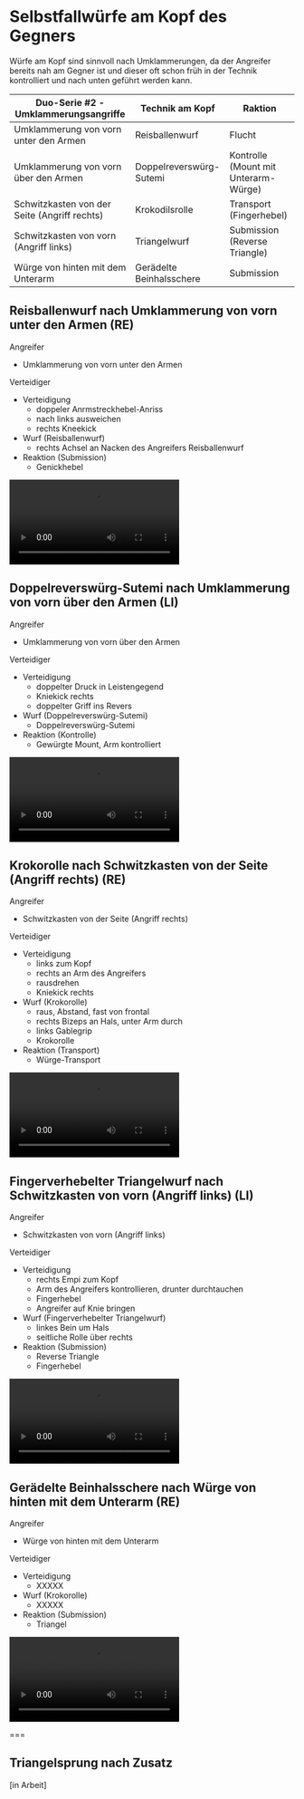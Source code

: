 # Selbstfallwürfe am Kopf des Gegners

Würfe am Kopf sind sinnvoll nach Umklammerungen, da der Angreifer bereits nah am Gegner ist und dieser oft schon früh in der Technik kontrolliert und nach unten geführt werden kann.

| Duo-Serie #2 -Umklammerungsangriffe           | Technik am Kopf          | Raktion                              |
|-----------------------------------------------|--------------------------|--------------------------------------|
| Umklammerung von vorn unter den Armen         | Reisballenwurf           | Flucht                               |
| Umklammerung von vorn über den Armen          | Doppelreverswürg-Sutemi  | Kontrolle (Mount mit Unterarm-Würge) |
| Schwitzkasten von der Seite (Angriff rechts)  | Krokodilsrolle           | Transport (Fingerhebel)              |
| Schwitzkasten von vorn (Angriff links)        | Triangelwurf             | Submission (Reverse Triangle)        |
| Würge von hinten mit dem Unterarm             | Gerädelte Beinhalsschere | Submission                           |

## Reisballenwurf nach Umklammerung von vorn unter den Armen (RE)

Angreifer

* Umklammerung von vorn unter den Armen

Verteidiger

* Verteidigung
    * doppeler Anrmstreckhebel-Anriss
    * nach links ausweichen
    * rechts Kneekick
* Wurf (Reisballenwurf)
    * rechts Achsel an Nacken des Angreifers Reisballenwurf
* Reaktion (Submission)
    * Genickhebel

<video controls="true" allowfullscreen="true">
  <source src="https://hoochicken.github.io/dan-iv/images/video/kata-04-kopf-01/video.mp4" type="video/mp4">
</video>

## Doppelreverswürg-Sutemi nach Umklammerung von vorn über den Armen (LI)

Angreifer

* Umklammerung von vorn über den Armen

Verteidiger

* Verteidigung
    * doppelter Druck in Leistengegend
    * Kniekick rechts
    * doppelter Griff ins Revers
* Wurf (Doppelreverswürg-Sutemi)
    * Doppelreverswürg-Sutemi
* Reaktion (Kontrolle)
    * Gewürgte Mount, Arm kontrolliert

<video controls="true" allowfullscreen="true">
  <source src="https://hoochicken.github.io/dan-iv/images/video/kata-04-kopf-02/video.mp4" type="video/mp4">
</video>

## Krokorolle nach Schwitzkasten von der Seite (Angriff rechts) (RE)

Angreifer

* Schwitzkasten von der Seite (Angriff rechts)

Verteidiger

* Verteidigung
    * links zum Kopf
    * rechts an Arm des Angreifers
    * rausdrehen
    * Kniekick rechts
* Wurf (Krokorolle)
    * raus, Abstand, fast von frontal
    * rechts Bizeps an Hals, unter Arm durch
    * links Gablegrip
    * Krokorolle
* Reaktion (Transport)
    * Würge-Transport

<video controls="true" allowfullscreen="true">
  <source src="https://hoochicken.github.io/dan-iv/images/video/kata-04-kopf-03/video.mp4" type="video/mp4">
</video>

## Fingerverhebelter Triangelwurf nach Schwitzkasten von vorn (Angriff links) (LI)

Angreifer

* Schwitzkasten von vorn (Angriff links)

Verteidiger

* Verteidigung
    * rechts Empi zum Kopf
    * Arm des Angreifers kontrollieren, drunter durchtauchen
    * Fingerhebel
    * Angreifer auf Knie bringen
* Wurf (Fingerverhebelter Triangelwurf)
    * linkes Bein um Hals
    * seitliche Rolle über rechts
* Reaktion (Submission)
    * Reverse Triangle
    * Fingerhebel

<video controls="true" allowfullscreen="true">
  <source src="https://hoochicken.github.io/dan-iv/images/video/kata-04-kopf-04/video.mp4" type="video/mp4">
</video>

## Gerädelte Beinhalsschere nach Würge von hinten mit dem Unterarm (RE)

Angreifer

* Würge von hinten mit dem Unterarm

Verteidiger

* Verteidigung
    * XXXXX
* Wurf (Krokorolle)
    * XXXXX
* Reaktion (Submission)
    * Triangel

<video controls="true" allowfullscreen="true">
  <source src="https://hoochicken.github.io/dan-iv/images/video/kata-04-kopf-05/video.mp4" type="video/mp4">
</video>

===

## Triangelsprung nach Zusatz

[in Arbeit]

